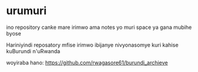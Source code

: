 # urumuri
ino repository canke mare irimwo ama notes yo muri space ya gana mubihe byose

Hariniyindi reposatory mfise irimwo ibijanye nivyonasomye kuri kahise kuBurundi n'uRwanda

woyiraba hano: https://github.com/rwagasore61/burundi_archieve
